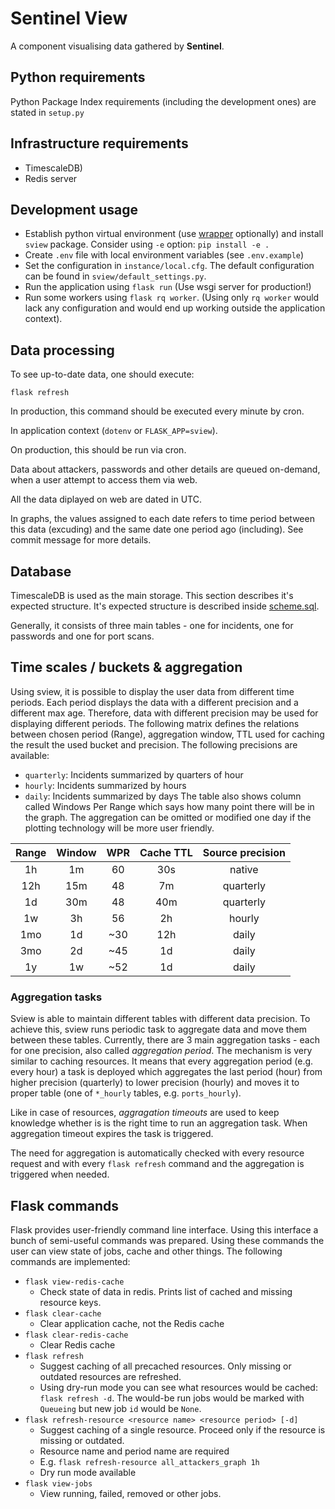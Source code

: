 # Sentinel View

A component visualising data gathered by **Sentinel**.

## Python requirements

Python Package Index requirements (including the development ones) are stated in
`setup.py`

## Infrastructure requirements

- TimescaleDB)
- Redis server


## Development usage

- Establish python virtual environment (use
  [wrapper](https://virtualenvwrapper.readthedocs.io/en/latest/) optionally)
  and install `sview` package. Consider using `-e` option: `pip install -e .`
- Create `.env` file with local environment variables (see `.env.example`)
- Set the configuration in `instance/local.cfg`. The default configuration
  can be found in `sview/default_settings.py`.
- Run the application using `flask run` (Use wsgi server for production!)
- Run some workers using `flask rq worker`. (Using only `rq worker` would lack
  any configuration and would end up working outside the application context).


## Data processing

To see up-to-date data, one should execute:

```
flask refresh
```

In production, this command should be executed every minute by cron.

In application context (`dotenv` or `FLASK_APP=sview`).

On production, this should be run via cron.


Data about attackers, passwords and other details are queued on-demand, when a
user attempt to access them via web.

All the data diplayed on web are dated in UTC.

In graphs, the values assigned to each date refers to time period between this
data (excuding) and the same date one period ago (including). See commit message
for more details.

## Database

TimescaleDB is used as the main storage. This section describes it's expected
structure. It's expected structure is described inside
[scheme.sql](sview/scheme.sql).

Generally, it consists of three main tables - one for incidents, one for
passwords and one for port scans.

## Time scales / buckets & aggregation

Using sview, it is possible to display the user data from different time periods.
Each period displays the data with a different precision and a different max age.
Therefore, data with different precision may be used for displaying different
periods.
The following matrix defines the relations between chosen period (Range),
aggregation window, TTL used for caching the result the used bucket and
precision. The following precisions are available:
 - `quarterly`: Incidents summarized by quarters of hour
 - `hourly`: Incidents summarized by hours
 - `daily`: Incidents summarized by days
The table also shows column called Windows Per Range which says how many point there
will be in the graph. The aggregation can be omitted or modified one day if the
plotting technology will be more user friendly.

| Range | Window | WPR   | Cache TTL | Source precision |
| :---: | :---:  | :---: | :--:      | :--:             |
| 1h    | 1m     | 60    | 30s       | native           |
| 12h   | 15m    | 48    | 7m        | quarterly        |
| 1d    | 30m    | 48    | 40m       | quarterly        |
| 1w    | 3h     | 56    | 2h        | hourly           |
| 1mo   | 1d     | ~30   | 12h       | daily            |
| 3mo   | 2d     | ~45   | 1d        | daily            |
| 1y    | 1w     | ~52   | 1d        | daily            |

### Aggregation tasks

Sview is able to maintain different tables with different data precision. To
achieve this, sview runs periodic task to aggregate data and move them between
these tables. Currently, there are 3 main aggregation tasks - each for one
precision, also called *aggregation period*. The mechanism is very similar to
caching resources. It means that every aggregation period (e.g. every hour) a
task is deployed which aggregates the last period (hour) from higher precision
(quarterly) to lower precision (hourly) and moves it to proper table (one of
`*_hourly` tables, e.g. `ports_hourly`).

Like in case of resources, *aggragation timeouts* are used to keep knowledge
whether is is the right time to run an aggregation task. When aggregation
timeout expires the task is triggered.

The need for aggregation is automatically checked with every resource request
and with every `flask refresh` command and the aggregation is triggered when
needed.

## Flask commands

Flask provides user-friendly command line interface. Using this interface a bunch
of semi-useful commands was prepared. Using these commands the user can view
state of jobs, cache and other things. The following commands are implemented:

- `flask view-redis-cache`
  - Check state of data in redis. Prints list of cached and missing resource
    keys.
- `flask clear-cache`
  - Clear application cache, not the Redis cache
- `flask clear-redis-cache`
  - Clear Redis cache
- `flask refresh`
  - Suggest caching of all precached resources. Only missing or outdated
    resources are refreshed.
  - Using dry-run mode you can see what resources would be cached:
    `flask refresh -d`. The would-be run jobs would be marked with
    `Queueing` but new job `id` would be `None`.
- `flask refresh-resource <resource name> <resource period> [-d]`
  - Suggest caching of a single resource. Proceed only if the resource is
    missing or outdated.
  - Resource name and period name are required
  - E.g. `flask refresh-resource all_attackers_graph 1h`
  - Dry run mode available
- `flask view-jobs`
  - View running, failed, removed or other jobs.
